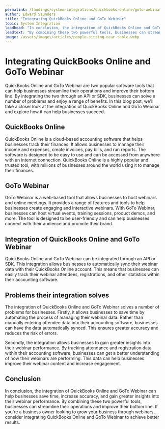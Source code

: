 ```yaml
---
permalink: /landings/system-integrations/quickbooks-online/goto-webinar
author: Edward Saunders
title: "Integrating QuickBooks Online and GoTo Webinar"
topic: System Integration
leadhead: "In conclusion, the integration of QuickBooks Online and GoTo Webinar can help businesses save time, increase accuracy, and gain greater insights into their webinar performance"
leadtext: "By combining these two powerful tools, businesses can streamline their operations and improve their bottom line. If you're a business owner looking to grow your business through webinars, consider integrating QuickBooks Online and GoTo Webinar to achieve better results."
image: /assets/images/articles/people-sitting-near-table.webp
---
```

<div class="arttext">        <h1>Integrating QuickBooks Online and GoTo Webinar</h1>
        <p>
            QuickBooks Online and GoTo Webinar are two popular software tools that can help businesses streamline their operations and improve their bottom line. By integrating the two through an API or SDK, businesses can solve a number of problems and enjoy a range of benefits. In this blog post, we'll take a closer look at the integration of QuickBooks Online and GoTo Webinar and explore how it can help businesses succeed.
        </p>
        <h2>QuickBooks Online</h2>
        <p>
            QuickBooks Online is a cloud-based accounting software that helps businesses track their finances. It allows businesses to manage their income and expenses, create invoices, pay bills, and run reports. The software is designed to be easy to use and can be accessed from anywhere with an internet connection. QuickBooks Online is a highly popular and trusted tool, with millions of businesses around the world using it to manage their finances.
        </p>
        <h2>GoTo Webinar</h2>
        <p>
            GoTo Webinar is a web-based tool that allows businesses to host webinars and online meetings. It provides a range of features and tools to help businesses create engaging and interactive webinars. With GoTo Webinar, businesses can host virtual events, training sessions, product demos, and more. The tool is designed to be user-friendly and can help businesses connect with their audience and promote their brand.
        </p>
        <h2>Integration of QuickBooks Online and GoTo Webinar</h2>
        <p>
            QuickBooks Online and GoTo Webinar can be integrated through an API or SDK. This integration allows businesses to automatically sync their webinar data with their QuickBooks Online account. This means that businesses can easily track their webinar attendees, registrations, and other statistics within their accounting software.
        </p>
        <h2>Problems their integration solves</h2>
        <p>
            The integration of QuickBooks Online and GoTo Webinar solves a number of problems for businesses. Firstly, it allows businesses to save time by automating the process of managing their webinar data. Rather than manually entering attendee data into their accounting software, businesses can have the data automatically synced. This ensures greater accuracy and reduces the risk of errors.
        </p>
        <p>
            Secondly, the integration allows businesses to gain greater insights into their webinar performance. By tracking attendance and registration data within their accounting software, businesses can get a better understanding of how their webinars are performing. This data can help businesses improve their webinar content and increase engagement.
        </p>
        <h2>Conclusion</h2>
        <p>
            In conclusion, the integration of QuickBooks Online and GoTo Webinar can help businesses save time, increase accuracy, and gain greater insights into their webinar performance. By combining these two powerful tools, businesses can streamline their operations and improve their bottom line. If you're a business owner looking to grow your business through webinars, consider integrating QuickBooks Online and GoTo Webinar to achieve better results.
        </p>
</div>